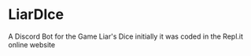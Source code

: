 # LiarDIce
A Discord Bot for the Game Liar's Dice
initially it was coded in the Repl.it online website
